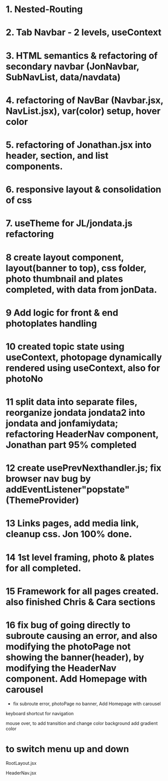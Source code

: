 # 1. Nested-Routing

# 2. Tab Navbar - 2 levels, useContext

# 3. HTML semantics & refactoring of secondary navbar (JonNavbar, SubNavList, data/navdata)

# 4. refactoring of NavBar (Navbar.jsx, NavList.jsx), var(color) setup, hover color

# 5. refactoring of Jonathan.jsx into header, section, and list components.

# 6. responsive layout & consolidation of css

# 7. useTheme for JL/jondata.js refactoring

# 8 create layout component, layout(banner to top), css folder, photo thumbnail and plates completed, with data from jonData.

# 9 Add logic for front & end photoplates handling

# 10 created topic state using useContext, photopage dynamically rendered using useContext, also for photoNo

# 11 split data into separate files, reorganize jondata jondata2 into jondata and jonfamiydata; refactoring HeaderNav component, Jonathan part 95% completed

# 12 create usePrevNexthandler.js; fix browser nav bug by addEventListener"popstate"(ThemeProvider)

# 13 Links pages, add media link, cleanup css. Jon 100% done.

# 14 1st level framing, photo & plates for all completed.

# 15 Framework for all pages created. also finished Chris & Cara sections

# 16 fix bug of going directly to subroute causing an error, and also modifying the photoPage not showing the banner(header), by modifying the HeaderNav component. Add Homepage with carousel

- fix subroute error, photoPage no banner, Add Homepage with carousel

keyboard shortcut for navigation

mouse over, to add transition and change color background add gradient color

# to switch menu up and down

RootLayout.jsx
<Navbar />
<Outlet />

HeaderNav.jsx

<div className="sticky">
<SubNavbar />
</div>
<Header pic={headerData.image} alt={headerData.alt} />
